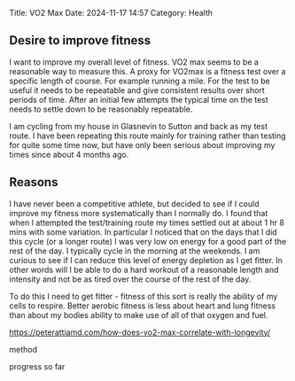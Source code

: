 Title: VO2 Max
Date: 2024-11-17 14:57
Category: Health

<!-- Google tag (gtag.js) -->
<script async src="https://www.googletagmanager.com/gtag/js?id=G-FYDC27JYB4"></script>
<script>
  window.dataLayer = window.dataLayer || [];
  function gtag(){dataLayer.push(arguments);}
  gtag('js', new Date());

  gtag('config', 'G-FYDC27JYB4');
</script>

## Desire to improve fitness

I want to improve my overall level of fitness. VO2 max seems to be a reasonable way to measure this. A proxy for VO2max is a fitness test over a specific length of course. For example running a mile. For the test to be useful it needs to be repeatable and give consistent results over short periods of time. After an initial few attempts the typical time on the test needs to settle down to be reasonably repeatable. 

I am cycling from my house in Glasnevin to Sutton and back as my test route. I have been repeating this route mainly for training rather than testing for quite some time now, but have only been serious about improving my times since about 4 months ago. 

## Reasons

I have never been a competitive athlete, but decided to see if I could improve my fitness more systematically than I normally do. I found that when I attempted the test/training route my times settled out at about 1 hr 8 mins with some variation. In particular I noticed that on the days that I did this cycle (or a longer route) I was very low on energy for a good part of the rest of the day. I typically cycle in the morning at the weekends. I am curious to see if I can reduce this level of energy depletion as I get fitter. In other words will I be able to do a hard workout of a reasonable length and intensity and not be as tired over the course of the rest of the day. 

To do this I need to get fitter - fitness of this sort is really the ability of my cells to respire. Better aerobic fitness is less about heart and lung fitness than about my bodies ability to make use of all of that oxygen and fuel. 

https://peterattiamd.com/how-does-vo2-max-correlate-with-longevity/



method

progress so far

